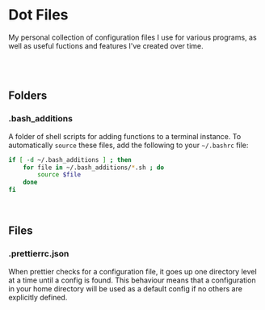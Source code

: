 # Dot Files

My personal collection of configuration files I use for various programs, as well as useful fuctions and features I've created over time.

<br><br>

## Folders

### .bash_additions

A folder of shell scripts for adding functions to a terminal instance. To automatically `source` these files, add the following to your `~/.bashrc` file:

```bash
if [ -d ~/.bash_additions ] ; then
	for file in ~/.bash_additions/*.sh ; do
		source $file
	done
fi
```

<br>

## Files

### .prettierrc.json

When prettier checks for a configuration file, it goes up one directory level at a time until a config is found. This behaviour means that a configuration in your home directory will be used as a default config if no others are explicitly defined.
